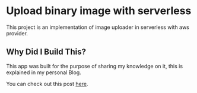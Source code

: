 # Upload binary image with serverless

This project is an implementation of image uploader in serverless with aws provider.

## Why Did I Build This?

This app was built for the purpose of sharing my knowledge on it, this is explained in my personal Blog.
 
You can check out this post [here](https://quijosakaf.com/blog/uploading-images-to-aws-s3-with-serverless-1ae0).
